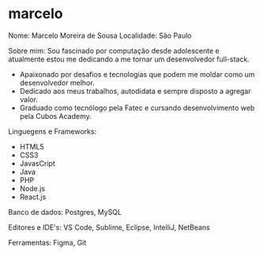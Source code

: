 # marcelo

Nome: Marcelo Moreira de Sousa
Localidade: São Paulo 

Sobre mim:
  Sou fascinado por computação desde adolescente e atualmente estou me dedicando a me tornar um desenvolvedor full-stack. 
  - Apaixonado por desafios e tecnologias que podem me moldar como um desenvolvedor melhor.
  - Dedicado aos meus trabalhos, autodidata e sempre disposto a agregar valor.
  - Graduado como tecnólogo pela Fatec e cursando desenvolvimento web pela Cubos Academy.

Linguegens e Frameworks:
- HTML5
- CSS3
- JavasCript 
- Java
- PHP
- Node.js
- React.js

Banco de dados:
Postgres,
MySQL

Editores e IDE's:
VS Code, Sublime, Eclipse, IntelliJ, NetBeans

Ferramentas:
Figma,
Git



